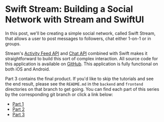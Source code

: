 # Swift Stream: Building a Social Network with Stream and SwiftUI

In this post, we'll be creating a simple social network, called Swift Stream, that allows a user to post messages to followers, chat either 1-on-1 or in groups.

Stream's [Activity Feed API](https://getstream.io/activity-feeds/) and [Chat API](https://getstream.io/chat) combined with Swift makes it straightforward to build this sort of complex interaction. All source code for this application is available on [GitHub](https://github.com/psylinse/the-stream-swiftui). This application is fully functional on both iOS and Android.

Part 3 contains the final product. If you'd like to skip the tutorials and see the end result, please see the `README.md` in the `backend` and `frontend` directories on that branch to get going. You can find each part of this series by the corresponding git branch or click a link below:

* [Part 1](https://github.com/psylinse/the-stream-swiftui/tree/1-social)
* [Part 2](https://github.com/psylinse/the-stream-swiftui/tree/2-messaging)
* [Part 3](https://github.com/psylinse/the-stream-swiftui/tree/3-channels)

